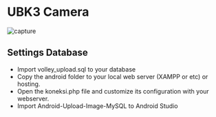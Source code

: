 # UBK3 Camera

![capture](https://user-images.githubusercontent.com/32189513/30792250-153f156e-a1e3-11e7-9191-26fd88259919.PNG)

## Settings Database ##
* Import volley_upload.sql to your database
* Copy the android folder to your local web server (XAMPP or etc) or hosting.
* Open the koneksi.php file and customize its configuration with your webserver.
* Import Android-Upload-Image-MySQL to Android Studio
